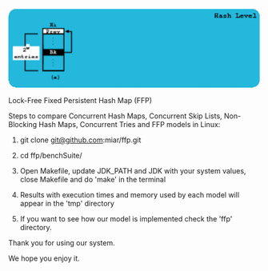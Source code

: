 <div align="center">
<img src="./pres.gif" />
</div>

Lock-Free Fixed Persistent Hash Map (FFP)

Steps to compare Concurrent Hash Maps, Concurrent Skip Lists, Non-Blocking Hash Maps, Concurrent Tries and FFP models in Linux:

1. git clone git@github.com:miar/ffp.git

2. cd ffp/benchSuite/

3. Open  Makefile, update JDK_PATH and JDK with your system values, close Makefile and do 'make' in the terminal

4. Results with execution times and memory used by each model will appear in the 'tmp' directory

5. If you want to see how our model is implemented check the 'ffp' directory.

Thank you for using our system.

We hope you enjoy it.